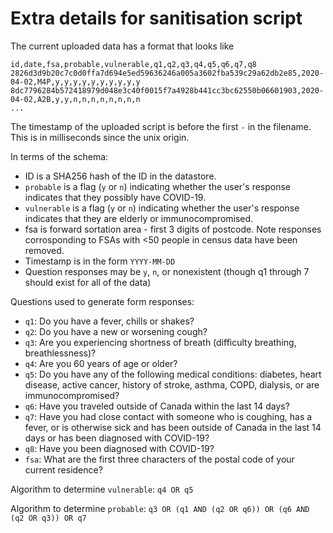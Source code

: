 # Extra details for sanitisation script

The current uploaded data has a format that looks like
```
id,date,fsa,probable,vulnerable,q1,q2,q3,q4,q5,q6,q7,q8
2826d3d9b20c7c0d0ffa7d694e5ed59636246a005a3602fba539c29a62db2e85,2020-04-02,M4P,y,y,y,y,y,y,y,y,y,y
8dc7796284b572418979d048e3c40f0015f7a4928b441cc3bc62550b06601903,2020-04-02,A2B,y,y,n,n,n,n,n,n,n,n
...
```

The timestamp of the uploaded script is before the first `-` in the filename. This is in milliseconds since the unix origin.

In terms of the schema:
* ID is a SHA256 hash of the ID in the datastore.
* `probable` is a flag (`y` or `n`) indicating whether the user's response indicates that they possibly have COVID-19.
* `vulnerable` is a flag (`y` or `n`) indicating whether the user's response indicates that they are elderly or immunocompromised.
* fsa is forward sortation area - first 3 digits of postcode. Note responses corrosponding to FSAs with <50 people in census data have been removed.
* Timestamp is in the form `YYYY-MM-DD`
* Question responses may be `y`, `n`, or nonexistent (though q1 through 7 should exist for all of the data)

Questions used to generate form responses:
* `q1`: Do you have a fever, chills or shakes?
* `q2`: Do you have a new or worsening cough?
* `q3`: Are you experiencing shortness of breath (difficulty breathing, breathlessness)?
* `q4`: Are you 60 years of age or older?
* `q5`: Do you have any of the following medical conditions: diabetes, heart disease, active cancer, history of stroke, asthma, COPD, dialysis, or are immunocompromised?
* `q6`: Have you traveled outside of Canada within the last 14 days?
* `q7`: Have you had close contact with someone who is coughing, has a fever, or is otherwise sick and has been outside of Canada in the last 14 days or has been diagnosed with COVID-19?
* `q8`: Have you been diagnosed with COVID-19?
* `fsa`: What are the first three characters of the postal code of your current residence?

Algorithm to determine `vulnerable`:
`q4 OR q5`

Algorithm to determine `probable`:
`q3 OR (q1 AND (q2 OR q6)) OR (q6 AND (q2 OR q3)) OR q7`
